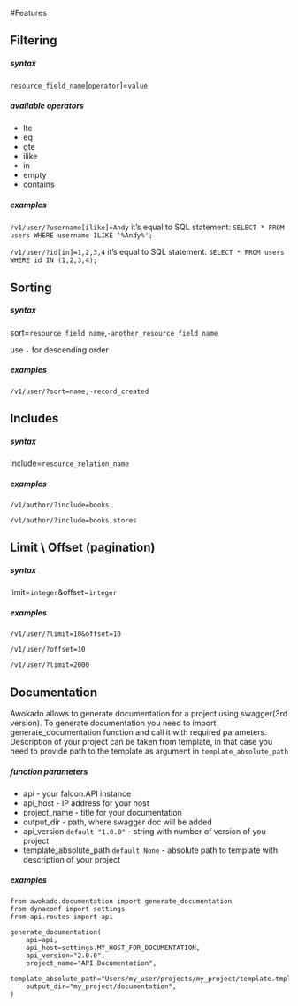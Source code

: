 #Features

## Filtering

##### syntax
`resource_field_name`\[`operator`\]=`value`
##### available operators
* lte
* eq
* gte
* ilike
* in
* empty
* contains

##### examples
`/v1/user/?username[ilike]=Andy`
it’s equal to SQL statement: `SELECT * FROM users WHERE username ILIKE '%Andy%';`

`/v1/user/?id[in]=1,2,3,4`
it’s equal to SQL statement: `SELECT * FROM users WHERE id IN (1,2,3,4);`

## Sorting

##### syntax

sort=`resource_field_name`,`-another_resource_field_name`

use `-` for descending order
##### examples
`/v1/user/?sort=name,-record_created`

## Includes

##### syntax
include=`resource_relation_name`

##### examples

`/v1/author/?include=books`

`/v1/author/?include=books,stores`

## Limit \ Offset (pagination)

##### syntax

limit=`integer`&offset=`integer`

##### examples
`/v1/user/?limit=10&offset=10`

`/v1/user/?offset=10`

`/v1/user/?limit=2000`

## Documentation

Awokado allows to generate documentation for a project using swagger(3rd version).
To generate documentation you need to import generate_documentation function and call it with required parameters.
Description of your project can be taken from template, in that case you need to provide path to the template as argument in `template_absolute_path`

##### function parameters
* api - your falcon.API instance
* api_host - IP address for your host
* project_name - title for your documentation
* output_dir - path, where swagger doc will be added
* api_version  `default "1.0.0"` - string with number of version of you project
* template_absolute_path `default None` - absolute path to template with description of your project

##### examples
```
from awokado.documentation import generate_documentation
from dynaconf import settings
from api.routes import api

generate_documentation(
    api=api,
    api_host=settings.MY_HOST_FOR_DOCUMENTATION,
    api_version="2.0.0",
    project_name="API Documentation",
    template_absolute_path="Users/my_user/projects/my_project/template.tmpl",
    output_dir="my_project/documentation",
)
```